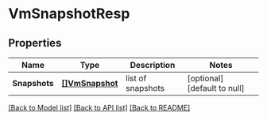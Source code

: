 # VmSnapshotResp

## Properties
Name | Type | Description | Notes
------------ | ------------- | ------------- | -------------
**Snapshots** | [**[]VmSnapshot**](VMSnapshot.md) | list of snapshots | [optional] [default to null]

[[Back to Model list]](../README.md#documentation-for-models) [[Back to API list]](../README.md#documentation-for-api-endpoints) [[Back to README]](../README.md)

